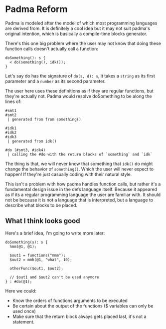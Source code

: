 # Padma Reform

Padma is modeled after the model of which most programming languages are derived from.
It is definitely a cool idea but it may not suit padma's original intention, which
is basically a compile-time blocks generator.

There's this one big problem where the user may not know that doing these function
calls doesn't actually call a function:

```
doSomething(): s {
  < do(something(), idk());
}
```

Let's say do has the signature of `do(s, d): s`, it takes a `string` as its first
parameter and a `number` as its second parameter.

The user here uses these definitions as if they are regular functions, but they're
actually not. Padma would resolve doSomething to be along the lines of:

```
#smt1
#smt2
 | generated from from something()

#idk1
#idk2
#idk3
 | generated from idk()

#do (#smt3, #idk4)
 | calling the #do with the return blocks of `something` and `idk`
```

The thing is that, we will never know that something that `idk()` do might
change the behavior of `something()`. Which the user will never expect to happen!
If they're just casually coding with their natural style.

This isn't a problem with how padma handles function calls, but rather it's
a fundamental design issue in the defs language itself. Because it appeared
as if its a regular programming language the user are familiar with. It should
not be because it is not a language that is interpreted, but a language to
describe what blocks to be placed.

## What I think looks good

Here's a brief idea, I'm going to write more later:

```
doSomething(s): s {
  hmm(@1, @1);

  $out1 = functions("mmm");
  $out2 = mmh(@1, "what", 10);

  otherFunc($out1, $out2);

  // $out1 and $out2 can't be used anymore
} : #do(@1);
```

Here we could:

- Know the orders of functions arguments to be executed
- Be certain about the output of the functions ($ variables can only be used once)
- Make sure that the return block always gets placed last, it's not a statement.
